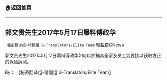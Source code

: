 ###  [:house:返回首頁](https://github.com/ourhimalayas/txt)
---


## 郭文贵先生2017年5月17日爆料傅政华
` 秘密翻译组-精翻组 G-Translators/Elite Team` [轉載自GNews](https://gnews.org/zh-hans/1574924/)

郭文贵先生2017年5月17日爆料傅政华如何以抓捕其全家及员工为要挟以获取方正的保险牌照。

By： 【秘密翻译组-精翻组 G-Translators/Elite Team】
